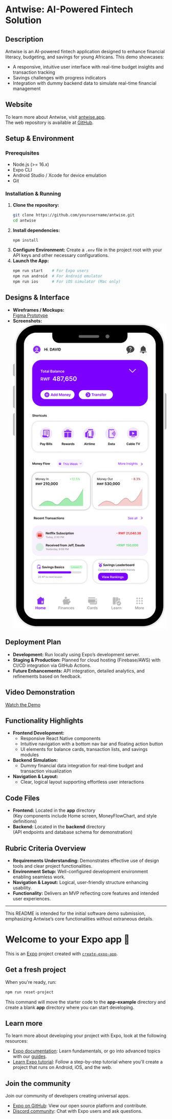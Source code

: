 # Antwise: AI-Powered Fintech Solution

## Description
Antwise is an AI-powered fintech application designed to enhance financial literacy, budgeting, and savings for young Africans. This demo showcases:
- A responsive, intuitive user interface with real-time budget insights and transaction tracking
- Savings challenges with progress indicators
- Integration with dummy backend data to simulate real-time financial management

## Website
To learn more about Antwise, visit [antwise.app](https://antwise.app).  
The web repository is available at [GitHub](https://github.com/thedavidemmanuel/antwise-web).

## Setup & Environment
### Prerequisites
- Node.js (>= 16.x)
- Expo CLI
- Android Studio / Xcode for device emulation
- Git

### Installation & Running
1. **Clone the repository:**
   ```sh
   git clone https://github.com/yourusername/antwise.git
   cd antwise
   ```
2. **Install dependencies:**
   ```sh
   npm install
   ```
3. **Configure Environment:**
   Create a `.env` file in the project root with your API keys and other necessary configurations.
4. **Launch the App:**
   ```sh
   npm run start    # For Expo users
   npm run android  # For Android emulator
   npm run ios      # For iOS simulator (Mac only)
   ```

## Designs & Interface
- **Wireframes / Mockups:**  
  [Figma Prototype](https://www.figma.com/design/YNLgFJsCiITtIIET21cgZt/Antwise?node-id=115-362&t=X9TztVyixHqit6mo-1)  
- **Screenshots:**  
  ![alt text](home-screen.png)

## Deployment Plan
- **Development:** Run locally using Expo’s development server.
- **Staging & Production:** Planned for cloud hosting (Firebase/AWS) with CI/CD integration via GitHub Actions.
- **Future Enhancements:** API integration, detailed analytics, and refinements based on feedback.

## Video Demonstration
[Watch the Demo](https://www.loom.com/share/6ed36643087748d5ac5f443e4db3b8da?sid=fa3e9e5a-3e56-45c8-8dcd-8998184c79de)

## Functionality Highlights
- **Frontend Development:**
  - Responsive React Native components
  - Intuitive navigation with a bottom nav bar and floating action button
  - UI elements for balance cards, transaction lists, and savings modules
- **Backend Simulation:**
  - Dummy financial data integration for real-time budget and transaction visualization
- **Navigation & Layout:**
  - Clear, logical layout supporting effortless user interactions

## Code Files
- **Frontend:** Located in the **app** directory  
  (Key components include Home screen, MoneyFlowChart, and style definitions)
- **Backend:** Located in the **backend** directory  
  (API endpoints and database schema for demonstration)

## Rubric Criteria Overview
- **Requirements Understanding:** Demonstrates effective use of design tools and clear project functionalities.
- **Environment Setup:** Well-configured development environment enabling seamless work.
- **Navigation & Layout:** Logical, user-friendly structure enhancing usability.
- **Functionality:** Delivers an MVP reflecting core features and intended user experiences.

---
This README is intended for the initial software demo submission, emphasizing Antwise’s core functionalities without extraneous details.

# Welcome to your Expo app 👋
This is an [Expo](https://expo.dev) project created with [`create-expo-app`](https://www.npmjs.com/package/create-expo-app).

## Get a fresh project

When you're ready, run:

```bash
npm run reset-project
```

This command will move the starter code to the **app-example** directory and create a blank **app** directory where you can start developing.

## Learn more

To learn more about developing your project with Expo, look at the following resources:

- [Expo documentation](https://docs.expo.dev/): Learn fundamentals, or go into advanced topics with our [guides](https://docs.expo.dev/guides).
- [Learn Expo tutorial](https://docs.expo.dev/tutorial/introduction/): Follow a step-by-step tutorial where you'll create a project that runs on Android, iOS, and the web.

## Join the community

Join our community of developers creating universal apps.

- [Expo on GitHub](https://github.com/expo/expo): View our open source platform and contribute.
- [Discord community](https://chat.expo.dev): Chat with Expo users and ask questions.

